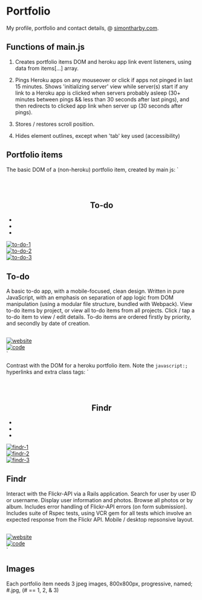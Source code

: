 # Portfolio

My profile, portfolio and contact details, @ [simontharby.com](https://simontharby.com).

## Functions of main.js

1. Creates portfolio items DOM and heroku app link event listeners, using data
   from items[...] array.

2. Pings Heroku apps on any mouseover or click if apps not pinged in last 15
   minutes. Shows 'initializing server' view while server(s) start if any
   link to a Heroku app is clicked when servers probably asleep (30+ minutes
   between pings && less than 30 seconds after last pings), and then redirects
   to clicked app link when server up (30 seconds after pings).

3. Stores / restores scroll position.

4. Hides element outlines, except when 'tab' key used (accessibility)

## Portfolio items

The basic DOM of a (non-heroku) portfolio item, created by main js:
`
<div class="d-block d-md-none" style="height:30px;"></div>
<h2 class="d-block d-md-none" style="text-align:center;">To-do</h2>
<div class="row">
  <div class="col-md-4 mb-4">
    <a href="https://to-do.simontharby.com/">
      <!-- start carousel -->
      <div id="to-do" class="carousel slide carousel-fade" data-ride="carousel">
        <ul class="carousel-indicators">
          <li data-target="#to-do" data-slide-to="0" class="active"></li>
          <li data-target="#to-do" data-slide-to="1"></li>
          <li data-target="#to-do" data-slide-to="2"></li>
        </ul>
        <div class="carousel-inner">
          <div class="carousel-item active">
            <img src="img/To-do1.jpg" alt="to-do-1">
          </div>
          <div class="carousel-item">
            <img src="img/To-do2.jpg" alt="to-do-2">
          </div>
          <div class="carousel-item">
            <img src="img/To-do3.jpg" alt="to-do-3">
          </div>
        </div>
      </div>
      <!-- end carousel -->
    </a>
  </div>
  <div class="col-md-8 mb-4">
    <h2 class="d-none d-md-block">To-do</h2>
    <p>A basic to-do app, with a mobile-focused, clean design. Written in pure JavaScript, with an emphasis on separation of app logic from DOM manipulation (using a modular file structure, bundled with Webpack). View to-do items by project, or view all to-do items from all projects. Click / tap a to-do item to view / edit details. To-do items are ordered firstly by priority, and secondly by date of creation.</p>
    <div class="d-none d-md-block" style="height:15px;"></div>
    <div class="row">
      <div class="col-md-6 mb-2">
        <a href="https://to-do.simontharby.com/">
          <img class="butn" src="img/website-btn.png" alt="website">
        </a>
      </div>
      <div class="col-md-6 mb-2">
        <a href="https://github.com/jinjagit/todo">
          <img class="butn" src="img/code-btn.png" alt="code">
        </a>
      </div>
    </div>
  </div>
</div>
`

Contrast with the DOM for a heroku portfolio item. Note the `javascript:;` hyperlinks and extra class tags:
`
<div class="d-block d-md-none" style="height:30px;"></div>
<h2 class="d-block d-md-none" style="text-align:center;">Findr</h2>
<div class="row">
  <div class="col-md-4 mb-4">
    <a href="javascript:;">
      <!-- start carousel -->
      <div id="findr" class="Findr heroku carousel slide carousel-fade" data-ride="carousel">
        <ul class="carousel-indicators">
          <li data-target="#findr" data-slide-to="0" class="active"></li>
          <li data-target="#findr" data-slide-to="1"></li>
          <li data-target="#findr" data-slide-to="2"></li>
        </ul>
        <div class="carousel-inner">
          <div class="carousel-item active">
            <img src="img/Findr1.jpg" alt="findr-1">
          </div>
          <div class="carousel-item">
            <img src="img/Findr2.jpg" alt="findr-2">
          </div>
          <div class="carousel-item">
            <img src="img/Findr3.jpg" alt="findr-3">
          </div>
        </div>
      </div>
      <!-- end carousel -->
    </a>
  </div>
  <div class="col-md-8 mb-4">
    <h2 class="d-none d-md-block">Findr</h2>
    <p>Interact with the Flickr-API via a Rails application. Search for user by user ID or username. Display user information and photos. Browse all photos or by album. Includes error handling of Flickr-API errors (on form submission). Includes suite of Rspec tests, using VCR gem for all tests which involve an expected response from the Flickr API. Mobile / desktop repsonsive layout.</p>
    <div class="d-none d-md-block" style="height:15px;"></div>
    <div class="row">
      <div class="col-md-6 mb-2">
        <a href="javascript:;">
          <img class="Findr butn heroku" src="img/website-btn.png" alt="website">
        </a>
      </div>
      <div class="col-md-6 mb-2">
        <a href="https://github.com/jinjagit/flickr-api">
          <img class="butn" src="img/code-btn.png" alt="code">
        </a>
      </div>
    </div>
  </div>
</div>
`

## Images

Each portfolio item needs 3 jpeg images, 800x800px, progressive, named; <tag>#.jpg, (# == 1, 2, & 3)

